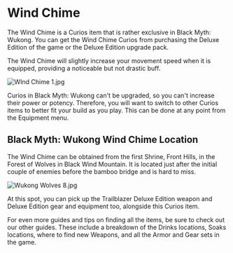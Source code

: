 # Wind Chime

The Wind Chime is a Curios item that is rather exclusive in Black Myth: Wukong. You can get the Wind Chime Curios from purchasing the Deluxe Edition of the game or the Deluxe Edition upgrade pack. 

The Wind Chime will slightly increase your movement speed when it is equipped, providing a noticeable but not drastic buff. 

![WInd Chime 1.jpg](https://oyster.ignimgs.com/mediawiki/apis.ign.com/black-myth-wukong/5/52/WInd_Chime_1.jpg)

Curios in Black Myth: Wukong can't be upgraded, so you can't increase their power or potency. Therefore, you will want to switch to other Curios items to better fit your build as you play. This can be done at any point from the Equipment menu. 

## Black Myth: Wukong Wind Chime Location

The Wind Chime can be obtained from the first Shrine, Front Hills, in the Forest of Wolves in Black Wind Mountain. It is located just after the initial couple of enemies before the bamboo bridge and is hard to miss. 

![Wukong Wolves 8.jpg](https://oyster.ignimgs.com/mediawiki/apis.ign.com/black-myth-wukong/b/b9/Wukong_Wolves_8.jpg)

At this spot, you can pick up the Trailblazer Deluxe Edition weapon and Deluxe Edition gear and equipment too, alongside this Curios item. 

For even more guides and tips on finding all the items, be sure to check out our other guides. These include a breakdown of the Drinks locations, Soaks locations, where to find new Weapons, and all the Armor and Gear sets in the game. 
